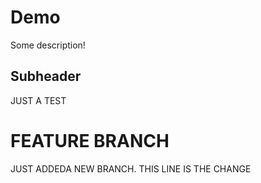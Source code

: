 # Demo

Some description!

 ## Subheader

 JUST A TEST

# FEATURE BRANCH
 JUST ADDEDA NEW BRANCH. THIS LINE IS THE CHANGE